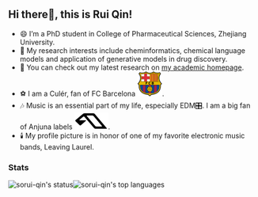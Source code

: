 ## Hi there👋, this is Rui Qin!

- 😄 I’m a PhD student in College of Pharmaceutical Sciences, Zhejiang University.
- 🔭 My research interests include cheminformatics, chemical language models and application of generative models in drug discovery.
- 👀 You can check out my latest research on [my academic homepage](https://sorui-qin.github.io/).
- ⚽ I am a Culér, fan of FC Barcelona ![FCB](fcb.svg).
- 🎶 Music is an essential part of my life, especially EDM🎛️. I am a big fan of Anjuna labels ![Anjuna](ajn.svg). 
- 🕯️ My profile picture is in honor of one of my favorite electronic music bands, Leaving Laurel.
  
### Stats
<div>
  <p><img align="left" src="https://github-readme-stats.vercel.app/api?username=sorui-qin&show_icons=true&theme=transparent" alt="sorui-qin's status" /></p>
  <p><img src="https://github-readme-stats.vercel.app/api/top-langs?username=sorui-qin&show_icons=true&layout=compact&theme=transparent" alt="sorui-qin's top languages" /></p>
</div>
